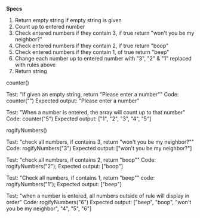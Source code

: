 
**Specs**

1. Return empty string if empty string is given
2. Count up to entered number
4. Check entered numbers if they contain 3, if true return "won't you be my neighbor?"
5. Check entered numbers if they contain 2, if true return "boop"
6. Check entered numbers if they contain 1, of true return "beep"
7. Change each number up to entered number with "3", "2" & "1" replaced with rules above
8. Return string


counter()

Test: "If given an empty string, return "Please enter a number""
Code: counter("")
Expected output: "Please enter a number"


Test: "When a number is entered, the array will count up to that number"
Code: counter("5")
Expected output: ["1", "2", "3", "4", "5"]


rogifyNumbers()

Test: "check all numbers, if contains 3, return "won't you be my neighbor?""
Code: rogifyNumbers("3")
Expected output: ["won't you be my neighbor?"]

Test: "check all numbers, if contains 2, return "boop""
Code: rogifyNumbers("2");
Expected output: ["boop"]

Test: "Check all numbers, if contains 1, return "beep""
code: rogifyNumbers("1");
Expected output: ["beep"]

Test: "when a number is entered, all numbers outside of rule will display in order"
Code: rogifyNumbers("6")
Expected output: ["beep", "boop", "won't you be my neighbor", "4", "5", "6"]